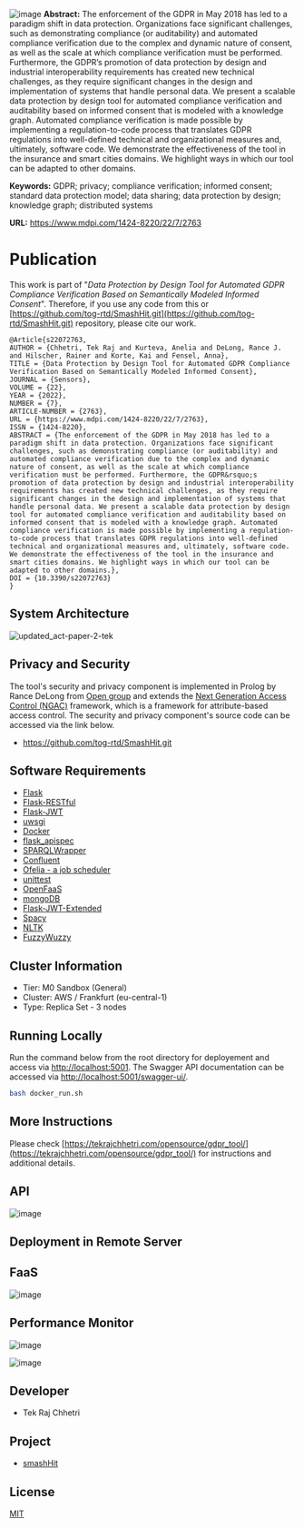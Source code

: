 ![image](https://user-images.githubusercontent.com/52251022/216262953-b50d0c97-ca1b-46d9-ad81-881575f1b140.png)
**Abstract:** The enforcement of the GDPR in May 2018 has led to a paradigm shift in data protection. Organizations face significant challenges, such as demonstrating compliance (or auditability) and automated compliance verification due to the complex and dynamic nature of consent, as well as the scale at which compliance verification must be performed. Furthermore, the GDPR’s promotion of data protection by design and industrial interoperability requirements has created new technical challenges, as they require significant changes in the design and implementation of systems that handle personal data. We present a scalable data protection by design tool for automated compliance verification and auditability based on informed consent that is modeled with a knowledge graph. Automated compliance verification is made possible by implementing a regulation-to-code process that translates GDPR regulations into well-defined technical and organizational measures and, ultimately, software code. We demonstrate the effectiveness of the tool in the insurance and smart cities domains. We highlight ways in which our tool can be adapted to other domains.

**Keywords:** GDPR; privacy; compliance verification; informed consent; standard data protection model; data sharing; data protection by design; knowledge graph; distributed systems

**URL:** https://www.mdpi.com/1424-8220/22/7/2763 

# Publication
This work is part of "*Data Protection by Design Tool for Automated GDPR Compliance Verification Based on Semantically Modeled Informed Consent*". Therefore, if you use any code from this or [https://github.com/tog-rtd/SmashHit.git](https://github.com/tog-rtd/SmashHit.git) repository, please cite our work.

```
@Article{s22072763,
AUTHOR = {Chhetri, Tek Raj and Kurteva, Anelia and DeLong, Rance J. and Hilscher, Rainer and Korte, Kai and Fensel, Anna},
TITLE = {Data Protection by Design Tool for Automated GDPR Compliance Verification Based on Semantically Modeled Informed Consent},
JOURNAL = {Sensors},
VOLUME = {22},
YEAR = {2022},
NUMBER = {7},
ARTICLE-NUMBER = {2763},
URL = {https://www.mdpi.com/1424-8220/22/7/2763},
ISSN = {1424-8220},
ABSTRACT = {The enforcement of the GDPR in May 2018 has led to a paradigm shift in data protection. Organizations face significant challenges, such as demonstrating compliance (or auditability) and automated compliance verification due to the complex and dynamic nature of consent, as well as the scale at which compliance verification must be performed. Furthermore, the GDPR&rsquo;s promotion of data protection by design and industrial interoperability requirements has created new technical challenges, as they require significant changes in the design and implementation of systems that handle personal data. We present a scalable data protection by design tool for automated compliance verification and auditability based on informed consent that is modeled with a knowledge graph. Automated compliance verification is made possible by implementing a regulation-to-code process that translates GDPR regulations into well-defined technical and organizational measures and, ultimately, software code. We demonstrate the effectiveness of the tool in the insurance and smart cities domains. We highlight ways in which our tool can be adapted to other domains.},
DOI = {10.3390/s22072763}
}
```




## System Architecture
![updated_act-paper-2-tek](https://user-images.githubusercontent.com/52251022/156544074-12c0934a-47a8-4133-8910-196e1afe088b.jpg)

## Privacy and Security 
The tool's security and privacy component is implemented in Prolog by Rance DeLong from [Open group](https://www.opengroup.org) and extends the [Next Generation Access Control (NGAC)](https://standards.incits.org/apps/group_public/project/details.php?project_id=2328) framework, which is a framework for attribute-based access control. The security and privacy component's source code can be accessed via the link below.
 
- https://github.com/tog-rtd/SmashHit.git

## Software Requirements
- [Flask](https://flask.palletsprojects.com/en/1.1.x/)
- [Flask-RESTful](https://flask-restful.readthedocs.io/en/latest/)
- [Flask-JWT](https://flask-jwt-extended.readthedocs.io/en/stable/) 
- [uwsgi](https://uwsgi-docs.readthedocs.io/en/latest/)
- [Docker](https://www.docker.com)
- [flask_apispec](https://flask-apispec.readthedocs.io/en/latest/index.html)
- [SPARQLWrapper](https://rdflib.dev/sparqlwrapper/)
- [Confluent](https://www.confluent.io)
- [Ofelia - a job scheduler](https://github.com/mcuadros/ofelia)
- [unittest](https://docs.python.org/3/library/unittest.html)
- [OpenFaaS](https://www.openfaas.com/)
- [mongoDB](https://www.mongodb.com/)
- [Flask-JWT-Extended](https://flask-jwt-extended.readthedocs.io/en)
- [Spacy](https://spacy.io)
- [NLTK](http://www.nltk.org)
- [FuzzyWuzzy](https://github.com/seatgeek/fuzzywuzzy)


## Cluster Information
- Tier: M0 Sandbox (General)
- Cluster: AWS / Frankfurt (eu-central-1)
- Type: Replica Set - 3 nodes

## Running Locally
Run the command below from the root directory for deployement and access via [http://localhost:5001](http://localhost:5001). The Swagger API documentation can be accessed via [http://localhost:5001/swagger-ui/](http://localhost:5001/swagger-ui/).
```bash
bash docker_run.sh

```
## More Instructions

Please check [https://tekrajchhetri.com/opensource/gdpr_tool/](https://tekrajchhetri.com/opensource/gdpr_tool/) for instructions and additional details.

## API

![image](https://user-images.githubusercontent.com/52251022/144920140-4011ede4-919a-46e7-9581-73695953a57d.png)


## Deployment in Remote Server

## FaaS
![image](https://user-images.githubusercontent.com/52251022/120083394-b3f37080-c0c8-11eb-8362-99063e0fc720.png)


## Performance Monitor

![image](https://user-images.githubusercontent.com/52251022/120082126-7b9c6400-c0c1-11eb-874a-d5c4eb34e813.png)

![image](https://user-images.githubusercontent.com/52251022/120082109-68899400-c0c1-11eb-99cc-d4b23f80c89f.png)


## Developer
- Tek Raj Chhetri 


## Project
-  [smashHit](https://www.smashhit.eu/) 

## License
[MIT](https://github.com/tekrajchhetri/GDPR_compliance_tool/blob/master/LICENSE)
